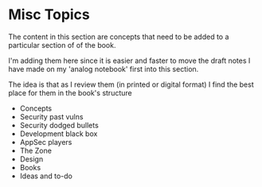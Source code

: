 # Misc Topics

The content in this section are concepts that need to be added to a particular section of of the book.

I'm adding them here since it is easier and faster to move the draft notes I have made on my 'analog notebook' first into this section.

The idea is that as I review them (in printed or digital format) I find the best place for them in the book's structure

- Concepts
- Security past vulns
- Security dodged bullets
- Development black box
- AppSec players
- The Zone
- Design
- Books
- Ideas and to-do
